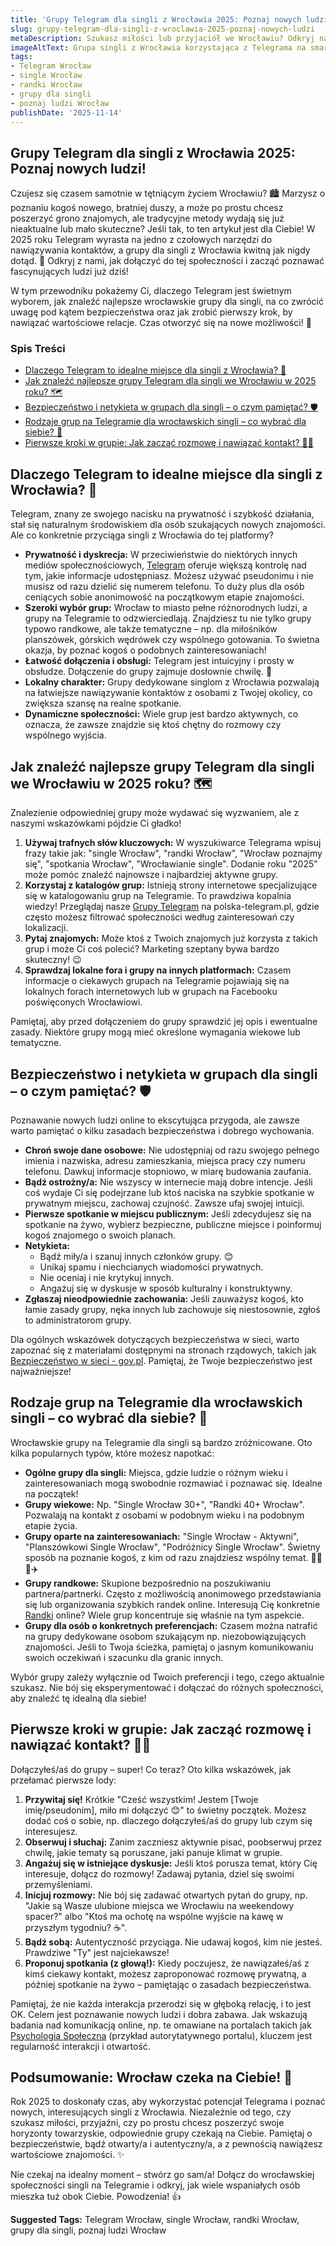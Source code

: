 ```yaml
---
title: 'Grupy Telegram dla singli z Wrocławia 2025: Poznaj nowych ludzi!'
slug: grupy-telegram-dla-singli-z-wroclawia-2025-poznaj-nowych-ludzi
metaDescription: Szukasz miłości lub przyjaciół we Wrocławiu? Odkryj najlepsze grupy Telegram dla singli w 2025! Porady, bezpieczeństwo i jak zacząć. Dołącz już dziś! 💖
imageAltText: Grupa singli z Wrocławia korzystająca z Telegrama na smartfonach na tle panoramy miasta.
tags:
- Telegram Wrocław
- single Wrocław
- randki Wrocław
- grupy dla singli
- poznaj ludzi Wrocław
publishDate: '2025-11-14'
---
```


## Grupy Telegram dla singli z Wrocławia 2025: Poznaj nowych ludzi!

Czujesz się czasem samotnie w tętniącym życiem Wrocławiu? 🏙️ Marzysz o poznaniu kogoś nowego, bratniej duszy, a może po prostu chcesz poszerzyć grono znajomych, ale tradycyjne metody wydają się już nieaktualne lub mało skuteczne? Jeśli tak, to ten artykuł jest dla Ciebie! W 2025 roku Telegram wyrasta na jedno z czołowych narzędzi do nawiązywania kontaktów, a grupy dla singli z Wrocławia kwitną jak nigdy dotąd. 🥳 Odkryj z nami, jak dołączyć do tej społeczności i zacząć poznawać fascynujących ludzi już dziś!

W tym przewodniku pokażemy Ci, dlaczego Telegram jest świetnym wyborem, jak znaleźć najlepsze wrocławskie grupy dla singli, na co zwrócić uwagę pod kątem bezpieczeństwa oraz jak zrobić pierwszy krok, by nawiązać wartościowe relacje. Czas otworzyć się na nowe możliwości! 💖

### Spis Treści
- [Dlaczego Telegram to idealne miejsce dla singli z Wrocławia? 🤩](#dlaczego-telegram-to-idealne-miejsce-dla-singli-z-wroclawia-)
- [Jak znaleźć najlepsze grupy Telegram dla singli we Wrocławiu w 2025 roku? 🗺️](#jak-znalezc-najlepsze-grupy-telegram-dla-singli-we-wroclawiu-w-2025-roku-)
- [Bezpieczeństwo i netykieta w grupach dla singli – o czym pamiętać? 🛡️](#bezpieczenstwo-i-netykieta-w-grupach-dla-singli--o-czym-pamietac-)
- [Rodzaje grup na Telegramie dla wrocławskich singli – co wybrać dla siebie? 🤔](#rodzaje-grup-na-telegramie-dla-wroclawskich-singli--co-wybrac-dla-siebie-)
- [Pierwsze kroki w grupie: Jak zacząć rozmowę i nawiązać kontakt? 💬🤝](#pierwsze-kroki-w-grupie-jak-zaczac-rozmowe-i-nawiazac-kontakt--)

## Dlaczego Telegram to idealne miejsce dla singli z Wrocławia? 🤩

Telegram, znany ze swojego nacisku na prywatność i szybkość działania, stał się naturalnym środowiskiem dla osób szukających nowych znajomości. Ale co konkretnie przyciąga singli z Wrocławia do tej platformy?

*   **Prywatność i dyskrecja:** W przeciwieństwie do niektórych innych mediów społecznościowych, [Telegram](https://telegram.org/) oferuje większą kontrolę nad tym, jakie informacje udostępniasz. Możesz używać pseudonimu i nie musisz od razu dzielić się numerem telefonu. To duży plus dla osób ceniących sobie anonimowość na początkowym etapie znajomości.
*   **Szeroki wybór grup:** Wrocław to miasto pełne różnorodnych ludzi, a grupy na Telegramie to odzwierciedlają. Znajdziesz tu nie tylko grupy typowo randkowe, ale także tematyczne – np. dla miłośników planszówek, górskich wędrówek czy wspólnego gotowania. To świetna okazja, by poznać kogoś o podobnych zainteresowaniach!
*   **Łatwość dołączenia i obsługi:** Telegram jest intuicyjny i prosty w obsłudze. Dołączenie do grupy zajmuje dosłownie chwilę. 📱
*   **Lokalny charakter:** Grupy dedykowane singlom z Wrocławia pozwalają na łatwiejsze nawiązywanie kontaktów z osobami z Twojej okolicy, co zwiększa szansę na realne spotkanie.
*   **Dynamiczne społeczności:** Wiele grup jest bardzo aktywnych, co oznacza, że zawsze znajdzie się ktoś chętny do rozmowy czy wspólnego wyjścia.

## Jak znaleźć najlepsze grupy Telegram dla singli we Wrocławiu w 2025 roku? 🗺️

Znalezienie odpowiedniej grupy może wydawać się wyzwaniem, ale z naszymi wskazówkami pójdzie Ci gładko!

1.  **Używaj trafnych słów kluczowych:** W wyszukiwarce Telegrama wpisuj frazy takie jak: "single Wrocław", "randki Wrocław", "Wrocław poznajmy się", "spotkania Wrocław", "Wrocławianie single". Dodanie roku "2025" może pomóc znaleźć najnowsze i najbardziej aktywne grupy.
2.  **Korzystaj z katalogów grup:** Istnieją strony internetowe specjalizujące się w katalogowaniu grup na Telegramie. To prawdziwa kopalnia wiedzy! Przeglądaj nasze [Grupy Telegram](/grupy) na polska-telegram.pl, gdzie często możesz filtrować społeczności według zainteresowań czy lokalizacji.
3.  **Pytaj znajomych:** Może ktoś z Twoich znajomych już korzysta z takich grup i może Ci coś polecić? Marketing szeptany bywa bardzo skuteczny! 😉
4.  **Sprawdzaj lokalne fora i grupy na innych platformach:** Czasem informacje o ciekawych grupach na Telegramie pojawiają się na lokalnych forach internetowych lub w grupach na Facebooku poświęconych Wrocławiowi.

Pamiętaj, aby przed dołączeniem do grupy sprawdzić jej opis i ewentualne zasady. Niektóre grupy mogą mieć określone wymagania wiekowe lub tematyczne.

## Bezpieczeństwo i netykieta w grupach dla singli – o czym pamiętać? 🛡️

Poznawanie nowych ludzi online to ekscytująca przygoda, ale zawsze warto pamiętać o kilku zasadach bezpieczeństwa i dobrego wychowania.

*   **Chroń swoje dane osobowe:** Nie udostępniaj od razu swojego pełnego imienia i nazwiska, adresu zamieszkania, miejsca pracy czy numeru telefonu. Dawkuj informacje stopniowo, w miarę budowania zaufania.
*   **Bądź ostrożny/a:** Nie wszyscy w internecie mają dobre intencje. Jeśli coś wydaje Ci się podejrzane lub ktoś naciska na szybkie spotkanie w prywatnym miejscu, zachowaj czujność. Zawsze ufaj swojej intuicji.
*   **Pierwsze spotkanie w miejscu publicznym:** Jeśli zdecydujesz się na spotkanie na żywo, wybierz bezpieczne, publiczne miejsce i poinformuj kogoś znajomego o swoich planach.
*   **Netykieta:**
    *   Bądź miły/a i szanuj innych członków grupy. 😊
    *   Unikaj spamu i niechcianych wiadomości prywatnych.
    *   Nie oceniaj i nie krytykuj innych.
    *   Angażuj się w dyskusje w sposób kulturalny i konstruktywny.
*   **Zgłaszaj nieodpowiednie zachowania:** Jeśli zauważysz kogoś, kto łamie zasady grupy, nęka innych lub zachowuje się niestosownie, zgłoś to administratorom grupy.

Dla ogólnych wskazówek dotyczących bezpieczeństwa w sieci, warto zapoznać się z materiałami dostępnymi na stronach rządowych, takich jak [Bezpieczeństwo w sieci - gov.pl](https://www.gov.pl/web/baza-wiedzy/bezpieczenstwo-w-sieci). Pamiętaj, że Twoje bezpieczeństwo jest najważniejsze!

## Rodzaje grup na Telegramie dla wrocławskich singli – co wybrać dla siebie? 🤔

Wrocławskie grupy na Telegramie dla singli są bardzo zróżnicowane. Oto kilka popularnych typów, które możesz napotkać:

*   **Ogólne grupy dla singli:** Miejsca, gdzie ludzie o różnym wieku i zainteresowaniach mogą swobodnie rozmawiać i poznawać się. Idealne na początek!
*   **Grupy wiekowe:** Np. "Single Wrocław 30+", "Randki 40+ Wrocław". Pozwalają na kontakt z osobami w podobnym wieku i na podobnym etapie życia.
*   **Grupy oparte na zainteresowaniach:** "Single Wrocław - Aktywni", "Planszówkowi Single Wrocław", "Podróżnicy Single Wrocław". Świetny sposób na poznanie kogoś, z kim od razu znajdziesz wspólny temat. 🧗‍♀️🎲✈️
*   **Grupy randkowe:** Skupione bezpośrednio na poszukiwaniu partnera/partnerki. Często z możliwością anonimowego przedstawiania się lub organizowania szybkich randek online. Interesują Cię konkretnie [Randki](/chat/randki) online? Wiele grup koncentruje się właśnie na tym aspekcie.
*   **Grupy dla osób o konkretnych preferencjach:** Czasem można natrafić na grupy dedykowane osobom szukającym np. niezobowiązujących znajomości. Jeśli to Twoja ścieżka, pamiętaj o jasnym komunikowaniu swoich oczekiwań i szacunku dla granic innych.

Wybór grupy zależy wyłącznie od Twoich preferencji i tego, czego aktualnie szukasz. Nie bój się eksperymentować i dołączać do różnych społeczności, aby znaleźć tę idealną dla siebie!

## Pierwsze kroki w grupie: Jak zacząć rozmowę i nawiązać kontakt? 💬🤝

Dołączyłeś/aś do grupy – super! Co teraz? Oto kilka wskazówek, jak przełamać pierwsze lody:

1.  **Przywitaj się!** Krótkie "Cześć wszystkim! Jestem [Twoje imię/pseudonim], miło mi dołączyć 😊" to świetny początek. Możesz dodać coś o sobie, np. dlaczego dołączyłeś/aś do grupy lub czym się interesujesz.
2.  **Obserwuj i słuchaj:** Zanim zaczniesz aktywnie pisać, poobserwuj przez chwilę, jakie tematy są poruszane, jaki panuje klimat w grupie.
3.  **Angażuj się w istniejące dyskusje:** Jeśli ktoś porusza temat, który Cię interesuje, dołącz do rozmowy! Zadawaj pytania, dziel się swoimi przemyśleniami.
4.  **Inicjuj rozmowy:** Nie bój się zadawać otwartych pytań do grupy, np. "Jakie są Wasze ulubione miejsca we Wrocławiu na weekendowy spacer?" albo "Ktoś ma ochotę na wspólne wyjście na kawę w przyszłym tygodniu? ☕".
5.  **Bądź sobą:** Autentyczność przyciąga. Nie udawaj kogoś, kim nie jesteś. Prawdziwe "Ty" jest najciekawsze!
6.  **Proponuj spotkania (z głową!):** Kiedy poczujesz, że nawiązałeś/aś z kimś ciekawy kontakt, możesz zaproponować rozmowę prywatną, a później spotkanie na żywo – pamiętając o zasadach bezpieczeństwa.

Pamiętaj, że nie każda interakcja przerodzi się w głęboką relację, i to jest OK. Celem jest poznawanie nowych ludzi i dobra zabawa. Jak wskazują badania nad komunikacją online, np. te omawiane na portalach takich jak [Psychologia Społeczna](https://psychologiaspoleczna.pl/) (przykład autorytatywnego portalu), kluczem jest regularność interakcji i otwartość.

## Podsumowanie: Wrocław czeka na Ciebie! 💖

Rok 2025 to doskonały czas, aby wykorzystać potencjał Telegrama i poznać nowych, interesujących singli z Wrocławia. Niezależnie od tego, czy szukasz miłości, przyjaźni, czy po prostu chcesz poszerzyć swoje horyzonty towarzyskie, odpowiednie grupy czekają na Ciebie. Pamiętaj o bezpieczeństwie, bądź otwarty/a i autentyczny/a, a z pewnością nawiążesz wartościowe znajomości. ✨

Nie czekaj na idealny moment – stwórz go sam/a! Dołącz do wrocławskiej społeczności singli na Telegramie i odkryj, jak wiele wspaniałych osób mieszka tuż obok Ciebie. Powodzenia! 👍




**Suggested Tags:**
Telegram Wrocław, single Wrocław, randki Wrocław, grupy dla singli, poznaj ludzi Wrocław

